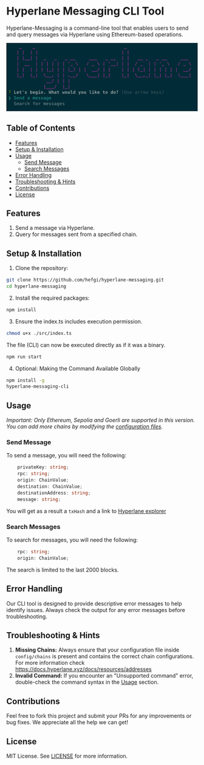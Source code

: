 # Hyperlane Messaging CLI Tool

Hyperlane-Messaging is a command-line tool that enables users to send and query messages via Hyperlane using Ethereum-based operations.

![alt text](https://github.com/hefgi/hyperlane-messaging/blob/main/screenshot.png?raw=true)

## Table of Contents
- [Features](#features)
- [Setup & Installation](#setup--installation)
- [Usage](#usage)
  - [Send Message](#send-message)
  - [Search Messages](#search-messages)
- [Error Handling](#error-handling)
- [Troubleshooting & Hints](#troubleshooting--hints)
- [Contributions](#contributions)
- [License](#license)

## Features

1. Send a message via Hyperlane.
2. Query for messages sent from a specified chain.

## Setup & Installation

1. Clone the repository:

```bash
git clone https://github.com/hefgi/hyperlane-messaging.git
cd hyperlane-messaging
```

2. Install the required packages:

```bash
npm install
```

3. Ensure the index.ts includes execution permission.

```bash
chmod u+x ./src/index.ts
```

The file (CLI) can now be executed directly as if it was a binary.
```bash
npm run start
```

4. Optional: Making the Command Available Globally

```bash
npm install -g
hyperlane-messaging-cli
```

## Usage

*Important: Only Ethereum, Sepolia and Goerli are supported in this version. You can add more chains by modifying the [configuration files](#troubleshooting--hints).*

### Send Message

To send a message, you will need the following:
```typescript
    privateKey: string;
    rpc: string;
    origin: ChainValue;
    destination: ChainValue;
    destinationAddress: string;
    message: string;
```

You will get as a result a `txHash` and a link to [Hyperlane explorer](https://explorer.hyperlane.xyz/)

### Search Messages

To search for messages, you will need the following:

```typescript
    rpc: string;
    origin: ChainValue;
```

The search is limited to the last 2000 blocks.

## Error Handling

Our CLI tool is designed to provide descriptive error messages to help identify issues. Always check the output for any error messages before troubleshooting.

## Troubleshooting & Hints

1. **Missing Chains:** Always ensure that your configuration file inside `config/chains` is present and contains the correct chain configurations. For more information check https://docs.hyperlane.xyz/docs/resources/addresses
2. **Invalid Command:** If you encounter an "Unsupported command" error, double-check the command syntax in the [Usage](#usage) section.

## Contributions

Feel free to fork this project and submit your PRs for any improvements or bug fixes. We appreciate all the help we can get!

## License

MIT License. See [LICENSE](LICENSE) for more information.

